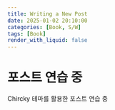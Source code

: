 ```yaml
---
title: Writing a New Post
date: 2025-01-02 20:10:00
categories: [Book, S/W]
tags: [Book]
render_with_liquid: false
---
```


# 포스트 연습 중
Chircky 테마를 활용한 포스트 연습 중
